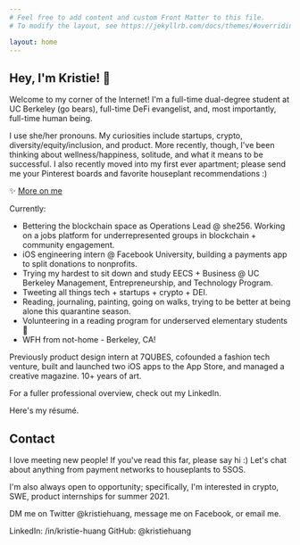 ```yaml
---
# Feel free to add content and custom Front Matter to this file.
# To modify the layout, see https://jekyllrb.com/docs/themes/#overriding-theme-defaults

layout: home
---
```


## Hey, I'm Kristie! 👋
Welcome to my corner of the Internet! I'm a full-time dual-degree student at UC Berkeley (go bears), full-time DeFi evangelist, and, most importantly, full-time human being.

I use she/her pronouns. My curiosities include startups, crypto, diversity/equity/inclusion, and product. More recently, though, I've been thinking about wellness/happiness, solitude, and what it means to be successful. I also recently moved into my first ever apartment; please send me your Pinterest boards and favorite houseplant recommendations :)

✨ [More on me](/more-on-me)

Currently:
* Bettering the blockchain space as Operations Lead @ she256. Working on a jobs platform for underrepresented groups in blockchain + community engagement.
* iOS engineering intern @ Facebook University, building a payments app to split donations to nonprofits.
* Trying my hardest to sit down and study EECS + Business @ UC Berkeley Management, Entrepreneurship, and Technology Program.
* Tweeting all things tech + startups + crypto + DEI.
* Reading, journaling, painting, going on walks, trying to be better at being alone this quarantine season.
* Volunteering in a reading program for underserved elementary students 🥰
* WFH from not-home - Berkeley, CA!

Previously product design intern at 7QUBES, cofounded a fashion tech venture, built and launched two iOS apps to the App Store, and managed a creative magazine. 10+ years of art.

For a fuller professional overview, check out my LinkedIn.

Here's my résumé.

## Contact
I love meeting new people! If you've read this far, please say hi :) Let's chat about anything from payment networks to houseplants to 5SOS.

I'm also always open to opportunity; specifically, I'm interested in crypto, SWE, product internships for summer 2021.

DM me on Twitter @kristiehuang, message me on Facebook, or email me.

LinkedIn: /in/kristie-huang
GitHub: @kristiehuang